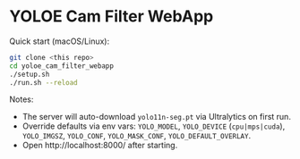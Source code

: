 # YOLOE Cam Filter WebApp

Quick start (macOS/Linux):

```bash
git clone <this repo>
cd yoloe_cam_filter_webapp
./setup.sh
./run.sh --reload
```

Notes:
- The server will auto-download `yolo11n-seg.pt` via Ultralytics on first run.
- Override defaults via env vars: `YOLO_MODEL`, `YOLO_DEVICE` (`cpu|mps|cuda`), `YOLO_IMGSZ`, `YOLO_CONF`, `YOLO_MASK_CONF`, `YOLO_DEFAULT_OVERLAY`.
- Open http://localhost:8000/ after starting.


